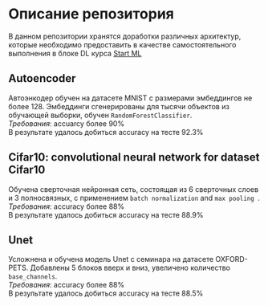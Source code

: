 # Описание репозитория

В данном репозитории хранятся доработки различных архитектур, которые необходимо предоставить в качестве самостоятельного выполнения в блоке DL курса [Start ML](https://karpov.courses/ml-start)

## Autoencoder

Автоэнкодер обучен на датасете MNIST с размерами эмбеддингов не более 128. Эмбеддинги сгенерированы для тысячи объектов из обучающей выборки, обучен `RandomForestClassifier`. <br>
*Требования*: accuarcy более 90% <br>
В результате удалось добиться accuracy на тесте 92.3% <br>

## Cifar10: convolutional neural network for dataset Cifar10

Обучена сверточная нейронная сеть, состоящая из 6 сверточных слоев и 3 полносвязных, с применением `batch normalization` and `max pooling `. <br>
*Требования*: accuracy более 88% <br>
В результате удалось добиться accuracy на тесте 88.9% <br>

## Unet

Усложнена и обучена модель Unet с семинара на датасете OXFORD-PETS. Добавлены 5 блоков вверх и вниз, увеличено количество `base_channels`. <br>
*Требования*: accuracy более 88% <br>
В результате удалось добиться accuracy на тесте 88.5% <br>
